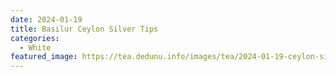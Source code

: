 ```yaml
---
date: 2024-01-19
title: Basilur Ceylon Silver Tips 
categories:
  - White
featured_image: https://tea.dedunu.info/images/tea/2024-01-19-ceylon-silver-tips-1.png
---
```

